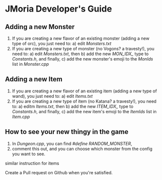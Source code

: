 #  JMoria Developer's Guide

## Adding a new Monster
1) If you are creating a new flavor of an existing monster (adding a new type of orc), you just need to:
        a) edit *Monsters.txt*
2) If you are creating a new type of monster (no Vogons? a travesty!), you need to:
        a) edit *Monsters.txt*, then
        b) add the new *MON_IDX_* type to _Constants.h_, and finally,
        c) add the new monster's emoji to the *MonIds* list in _Monster.cpp_
## Adding a new Item
1) If you are creating a new flavor of an existing item (adding a new type of wand), you just need to:
a) edit *Items.txt*
2) If you are creating a new type of item (no Katana? a travesty!), you need to:
a) editm _Items.txt_, then
b) add the new *ITEM_IDX_* type to _Constants.h_, and finally,
c) add the new item's emoji to the *ItemIds* list in _Item.cpp_
## How to see your new thingy in the game
1) In _Dungeon.cpp_, you can find *#define RANDOM_MONSTER*,
2) comment this out, and you can choose which monster from the config you want to see.

similar instruction for items

Create a Pull request on Github when you're satisfied.
